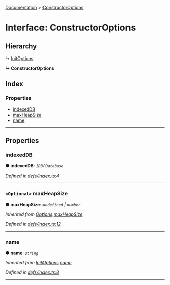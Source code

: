 [Documentation](../README.md) > [ConstructorOptions](../interfaces/constructoroptions.md)

# Interface: ConstructorOptions

## Hierarchy

↳  [InitOptions](initoptions.md)

**↳ ConstructorOptions**

## Index

### Properties

* [indexedDB](constructoroptions.md#indexeddb)
* [maxHeapSize](constructoroptions.md#maxheapsize)
* [name](constructoroptions.md#name)

---

## Properties

<a id="indexeddb"></a>

###  indexedDB

**● indexedDB**: *`IDBPDatabase`*

*Defined in [defs/index.ts:4](https://github.com/badbatch/cachemap/blob/1fafbca/packages/indexed-db/src/defs/index.ts#L4)*

___
<a id="maxheapsize"></a>

### `<Optional>` maxHeapSize

**● maxHeapSize**: *`undefined` \| `number`*

*Inherited from [Options](options.md).[maxHeapSize](options.md#maxheapsize)*

*Defined in [defs/index.ts:12](https://github.com/badbatch/cachemap/blob/1fafbca/packages/indexed-db/src/defs/index.ts#L12)*

___
<a id="name"></a>

###  name

**● name**: *`string`*

*Inherited from [InitOptions](initoptions.md).[name](initoptions.md#name)*

*Defined in [defs/index.ts:8](https://github.com/badbatch/cachemap/blob/1fafbca/packages/indexed-db/src/defs/index.ts#L8)*

___

